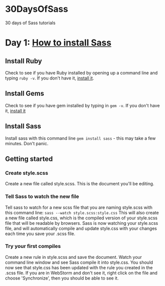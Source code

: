 30DaysOfSass
============

30 days of Sass tutorials


# Day 1: [How to install Sass](http://leveluptuts.com/tutorials/sass-tutorials/1-how-install-sass)

## Install Ruby
 Check to see if you have Ruby installed by opening up a command line and typing `ruby -v`.  If you don't have it, [install it](http://rubyinstaller.org/).

## Install Gems
 Check to see if you have gem installed by typing in `gem -v`.  If you don't have it, [install it](https://rubygems.org/pages/download)

## Install Sass
 Install sass with this command line `gem install sass` - this may take a few minutes. Don't panic.

## Getting started

### Create style.scss
 Create a new file called style.scss.  This is the document you'll be editing.

### Tell Sass to watch the new file
 Tell sass to watch for a new scss file that you are naming style.scss with this command line:
 ```sass --watch style.scss:style.css```
 This will also create a new file called style.css, which is the compiled version of your style.scss file that will be readable by browsers.
 Sass is now watching your style.scss file, and will automatically compile and update style.css with your changes each time you save your .scss file.

### Try your first compiles
 Create a new rule in style.scss and save the document. Watch your command line window and see Sass compile it into style.css.
 You should now see that style.css has been updated with the rule you created in the .scss file.  If you are in WebStorm and don't see it, right click on the file
 and choose 'Synchronize', then you should be able to see it.





